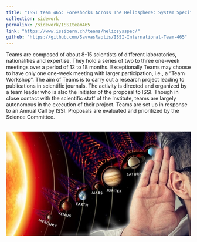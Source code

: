 ```yaml
---
title: "ISSI team 465: Foreshocks Across The Heliosphere: System Specific Or Universal Physical Processes? "
collection: sidework
permalink: /sidework/ISSIteam465
link: "https://www.issibern.ch/teams/heliosysspec/"
github: "https://github.com/SavvasRaptis/ISSI-International-Team-465"
---
```


Teams are composed of about 8-15 scientists of different laboratories, nationalities and expertise. They hold a series of two to three one-week meetings over a period of 12 to 18 months. Exceptionally Teams may choose to have only one one-week meeting with larger participation, i.e., a “Team Workshop”. The aim of Teams is to carry out a research project leading to publications in scientific journals. The activity is directed and organized by a team leader who is also the initiator of the proposal to ISSI. Though in close contact with the scientific staff of the Institute, teams are largely autonomous in the execution of their project. Teams are set up in response to an Annual Call by ISSI. Proposals are evaluated and prioritized by the Science Committee.

<br/><img src='/images/ISSI465.jpg'>
